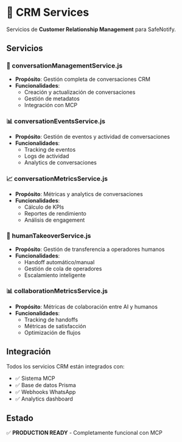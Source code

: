 # 🎯 CRM Services

Servicios de **Customer Relationship Management** para SafeNotify.

## Servicios

### 💬 conversationManagementService.js
- **Propósito**: Gestión completa de conversaciones CRM
- **Funcionalidades**:
  - Creación y actualización de conversaciones
  - Gestión de metadatos
  - Integración con MCP

### 📊 conversationEventsService.js
- **Propósito**: Gestión de eventos y actividad de conversaciones
- **Funcionalidades**:
  - Tracking de eventos
  - Logs de actividad
  - Analytics de conversaciones

### 📈 conversationMetricsService.js
- **Propósito**: Métricas y analytics de conversaciones
- **Funcionalidades**:
  - Cálculo de KPIs
  - Reportes de rendimiento
  - Análisis de engagement

### 🤝 humanTakeoverService.js
- **Propósito**: Gestión de transferencia a operadores humanos
- **Funcionalidades**:
  - Handoff automático/manual
  - Gestión de cola de operadores
  - Escalamiento inteligente

### 📊 collaborationMetricsService.js
- **Propósito**: Métricas de colaboración entre AI y humanos
- **Funcionalidades**:
  - Tracking de handoffs
  - Métricas de satisfacción
  - Optimización de flujos

## Integración

Todos los servicios CRM están integrados con:
- ✅ Sistema MCP
- ✅ Base de datos Prisma
- ✅ Webhooks WhatsApp
- ✅ Analytics dashboard

## Estado

✅ **PRODUCTION READY** - Completamente funcional con MCP